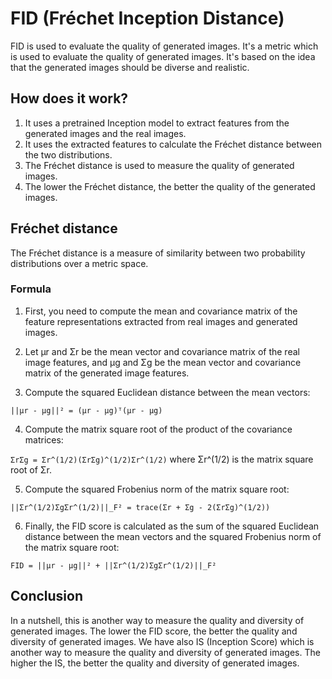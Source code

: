 # FID (Fréchet Inception Distance)
FID is used to evaluate the quality of generated images.
It's a metric which is used to evaluate the quality of
generated images. It's based on the idea that the generated
images should be diverse and realistic.

## How does it work?
1. It uses a pretrained Inception model to extract features from the generated images and the real images.
2. It uses the extracted features to calculate the Fréchet distance between the two distributions.
3. The Fréchet distance is used to measure the quality of generated images.
4. The lower the Fréchet distance, the better the quality of the generated images.

## Fréchet distance

The Fréchet distance is a measure of similarity between two probability distributions over a metric space.</br>

### Formula
1. First, you need to compute the mean and covariance matrix of the feature representations extracted from real images and generated images.

2. Let μr and Σr be the mean vector and covariance matrix of the real image features, and μg and Σg be the mean vector and covariance matrix of the generated image features.

3. Compute the squared Euclidean distance between the mean vectors:

```||μr - μg||² = (μr - μg)ᵀ(μr - μg)```

4. Compute the matrix square root of the product of the covariance matrices:

```ΣrΣg = Σr^(1/2)(ΣrΣg)^(1/2)Σr^(1/2)```
where Σr^(1/2) is the matrix square root of Σr.

5. Compute the squared Frobenius norm of the matrix square root:

```||Σr^(1/2)ΣgΣr^(1/2)||_F² = trace(Σr + Σg - 2(ΣrΣg)^(1/2))```

6. Finally, the FID score is calculated as the sum of the squared Euclidean distance between the mean vectors and the squared Frobenius norm of the matrix square root:

```FID = ||μr - μg||² + ||Σr^(1/2)ΣgΣr^(1/2)||_F²```

## Conclusion
In a nutshell, this is another way to measure the quality and diversity of generated images. The lower the FID score, the better the quality and diversity of generated images.
We have also IS (Inception Score) which is another way to measure the quality and diversity of generated images. The higher the IS, the better the quality and diversity of generated images.
